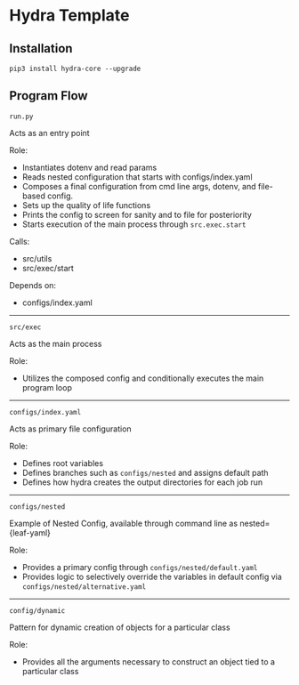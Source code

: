 # Hydra Template

## Installation

```
pip3 install hydra-core --upgrade
```

## Program Flow

`run.py`

Acts as an entry point

Role:
- Instantiates dotenv and read params
- Reads nested configuration that starts with configs/index.yaml
- Composes a final configuration from cmd line args, dotenv, and file-based config.
- Sets up the quality of life functions
- Prints the config to screen for sanity and to file for posteriority
- Starts execution of the main process through `src.exec.start`

Calls:
- src/utils
- src/exec/start

Depends on:
- configs/index.yaml
---

`src/exec`

Acts as the main process

Role:
- Utilizes the composed config and conditionally executes the main program loop

---

`configs/index.yaml`

Acts as primary file configuration

Role:
- Defines root variables
- Defines branches such as `configs/nested` and assigns default path
- Defines how hydra creates the output directories for each job run

---

`configs/nested`

Example of Nested Config, available through command line as nested={leaf-yaml}

Role:
- Provides a primary config through `configs/nested/default.yaml`
- Provides logic to selectively override the variables in default config via `configs/nested/alternative.yaml`

---

`config/dynamic`

Pattern for dynamic creation of objects for a particular class

Role:
- Provides all the arguments necessary to construct an object tied to a particular class
